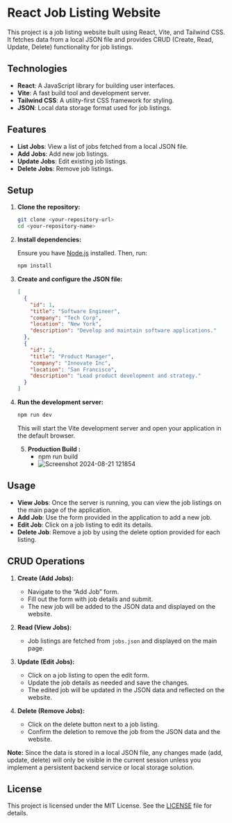 # React Job Listing Website

This project is a job listing website built using React, Vite, and Tailwind CSS. It fetches data from a local JSON file and provides CRUD (Create, Read, Update, Delete) functionality for job listings.

## Technologies

- **React**: A JavaScript library for building user interfaces.
- **Vite**: A fast build tool and development server.
- **Tailwind CSS**: A utility-first CSS framework for styling.
- **JSON**: Local data storage format used for job listings.

## Features

- **List Jobs**: View a list of jobs fetched from a local JSON file.
- **Add Jobs**: Add new job listings.
- **Update Jobs**: Edit existing job listings.
- **Delete Jobs**: Remove job listings.

## Setup

1. **Clone the repository:**

    ```bash
    git clone <your-repository-url>
    cd <your-repository-name>
    ```

2. **Install dependencies:**

    Ensure you have [Node.js](https://nodejs.org/) installed. Then, run:

    ```bash
    npm install
    ```

3. **Create and configure the JSON file:**


    ```json
    [
      {
        "id": 1,
        "title": "Software Engineer",
        "company": "Tech Corp",
        "location": "New York",
        "description": "Develop and maintain software applications."
      },
      {
        "id": 2,
        "title": "Product Manager",
        "company": "Innovate Inc",
        "location": "San Francisco",
        "description": "Lead product development and strategy."
      }
    ]
    ```

4. **Run the development server:**

    ```bash
    npm run dev
    ```

    This will start the Vite development server and open your application in the default browser.

   5. **Production Build :**
      - npm run build 
      - ![Screenshot 2024-08-21 121854](https://github.com/user-attachments/assets/45e08aad-741c-4559-9f8d-5b2b7034cad4)


## Usage

- **View Jobs**: Once the server is running, you can view the job listings on the main page of the application.
- **Add Job**: Use the form provided in the application to add a new job.
- **Edit Job**: Click on a job listing to edit its details.
- **Delete Job**: Remove a job by using the delete option provided for each listing.

## CRUD Operations

1. **Create (Add Jobs):**

    - Navigate to the “Add Job” form.
    - Fill out the form with job details and submit.
    - The new job will be added to the JSON data and displayed on the website.

2. **Read (View Jobs):**

    - Job listings are fetched from `jobs.json` and displayed on the main page.
    
3. **Update (Edit Jobs):**

    - Click on a job listing to open the edit form.
    - Update the job details as needed and save the changes.
    - The edited job will be updated in the JSON data and reflected on the website.

4. **Delete (Remove Jobs):**

    - Click on the delete button next to a job listing.
    - Confirm the deletion to remove the job from the JSON data and the website.

**Note:** Since the data is stored in a local JSON file, any changes made (add, update, delete) will only be visible in the current session unless you implement a persistent backend service or local storage solution.

## License

This project is licensed under the MIT License. See the [LICENSE](LICENSE) file for details.
